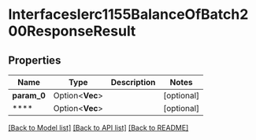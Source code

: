 # InterfacesIerc1155BalanceOfBatch200ResponseResult

## Properties

Name | Type | Description | Notes
------------ | ------------- | ------------- | -------------
**param_0** | Option<**Vec<String>**> |  | [optional]
**** | Option<**Vec<String>**> |  | [optional]

[[Back to Model list]](../README.md#documentation-for-models) [[Back to API list]](../README.md#documentation-for-api-endpoints) [[Back to README]](../README.md)


